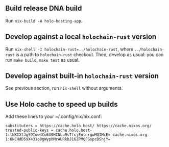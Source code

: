 ## Build release DNA build

Run `nix-build -A holo-hosting-app`.

## Develop against a local `holochain-rust` version

Run `nix-shell -I holochain-rust=../holochain-rust`, where `../holochain-rust`
is a path to `holochain-rust` checkout. Then, develop as usual: you can run
`make build`, `make test` as usual.

## Develop against built-in `holochain-rust` version

See previous section, run `nix-shell` without arguments.

## Use Holo cache to speed up builds

Add these lines to your ~/.config/nix/nix.conf:

    substituters = https://cache.holo.host/ https://cache.nixos.org/
    trusted-public-keys = cache.holo.host-1:lNXIXtJgS9Iuw4Cu6X0HINLu9sTfcjEntnrgwMQIMcE= cache.nixos.org-1:6NCHdD59X431o0gWypbMrAURkbJ16ZPMQFGspcDShjY=
